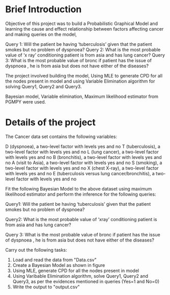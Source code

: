 # Brief Introduction

Objective of this project was to build a Probabilistic Graphical Model and learning the cause and effect relationship between factors affecting cancer and making queries on the model,

Query 1: Will the patient be having ‘tuberculosis’ given that the patient smokes but no problem of dyspnoea?
Query 2: What is the most probable value of ‘x ray’ conditioning patient is from asia and has lung cancer?
Query 3: What is the most probable value of bronc if patient has the issue of dyspnoea , he is from asia but does not have either of the diseases?

The project involved building the model, Using MLE to generate CPD for all the nodes present in model and using Variable Elimination algorithm for solving  Query1, Query2 and Query3.

Bayesian model, Variable elimination, Maximum likelihood estimator from PGMPY were used.

# Details of the project

The Cancer data set contains the following variables:

D (dyspnoea), a two-level factor with levels yes and no
T (tuberculosis), a two-level factor with levels yes and no
L (lung cancer), a two-level factor with levels yes and no
B (bronchitis), a two-level factor with levels yes and no
A (visit to Asia), a two-level factor with levels yes and no
S (smoking), a two-level factor with levels yes and no
X (chest X-ray), a two-level factor with levels yes and no
E (tuberculosis versus lung cancer/bronchitis), a two-level factor with levels yes and no

Fit the following Bayesian Model to the above dataset using maximum likelihood estimator and perform the inference for the following queries:

Query1: Will the patient be having ‘tuberculosis’ given that the patient smokes but no problem of dyspnoea?

Query2: What is the most probable value of ‘xray’ conditioning patient is from asia and has lung cancer?

Query 3: What is the most probable value of bronc if patient has the issue of dyspnoea , he is from asia but does not have either of the diseases?

Carry out the following tasks:

1. Load and read the data from "Data.csv"
2. Create a Bayesian Model as shown in figure
3. Using MLE, generate CPD for all the nodes present in model
4. Using Varibable Elimination algorithm, solve Query1, Query2 and Query3, as per the evidences mentioned in queries (Yes=1 and No=0)
5. Write the output to "output.csv"
